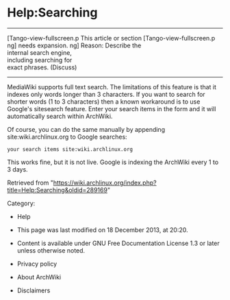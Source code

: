Help:Searching
==============

  ------------------------ ------------------------ ------------------------
  [Tango-view-fullscreen.p This article or section  [Tango-view-fullscreen.p
  ng]                      needs expansion.         ng]
                           Reason: Describe the     
                           internal search engine,  
                           including searching for  
                           exact phrases. (Discuss) 
  ------------------------ ------------------------ ------------------------

MediaWiki supports full text search. The limitations of this feature is
that it indexes only words longer than 3 characters. If you want to
search for shorter words (1 to 3 characters) then a known workaround is
to use Google's sitesearch feature. Enter your search items in the form
and it will automatically search within ArchWiki.

Of course, you can do the same manually by appending
site:wiki.archlinux.org to Google searches:

    your search items site:wiki.archlinux.org

This works fine, but it is not live. Google is indexing the ArchWiki
every 1 to 3 days.

Retrieved from
"https://wiki.archlinux.org/index.php?title=Help:Searching&oldid=289169"

Category:

-   Help

-   This page was last modified on 18 December 2013, at 20:20.
-   Content is available under GNU Free Documentation License 1.3 or
    later unless otherwise noted.
-   Privacy policy
-   About ArchWiki
-   Disclaimers
